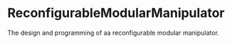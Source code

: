 # ReconfigurableModularManipulator
The design and programming of aa reconfigurable modular manipulator.
